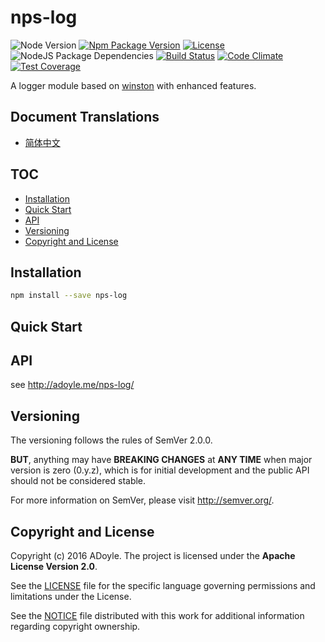 # nps-log

![Node Version][Node Version Image]
[![Npm Package Version][Npm Package Version Image]][Npm Package Version LINK]
[![License][License Image]][License LINK]
![NodeJS Package Dependencies][NodeJS Package Dependencies Link]
[![Build Status][Build Status Image]][Build Status Link]
[![Code Climate][Code Climate Image]][Code Climate Link]
[![Test Coverage][Test Coverage Image]][Test Coverage Link]

A logger module based on [winston][] with enhanced features.


## Document Translations

- [简体中文](./doc/README.zh-Hans.md)

## TOC

<!-- MarkdownTOC -->

- [Installation](#installation)
- [Quick Start](#quick-start)
- [API](#api)
- [Versioning](#versioning)
- [Copyright and License](#copyright-and-license)

<!-- /MarkdownTOC -->


<a name="installation"></a>
## Installation

```bash
npm install --save nps-log
```

<a name="quick-start"></a>
## Quick Start

<a name="api"></a>
## API

see http://adoyle.me/nps-log/

<a name="versioning"></a>
## Versioning

The versioning follows the rules of SemVer 2.0.0.

**BUT**, anything may have **BREAKING CHANGES** at **ANY TIME** when major version is zero (0.y.z), which is for initial development and the public API should not be considered stable.

For more information on SemVer, please visit http://semver.org/.

<a name="copyright-and-license"></a>
## Copyright and License

Copyright (c) 2016 ADoyle. The project is licensed under the **Apache License Version 2.0**.

See the [LICENSE][] file for the specific language governing permissions and limitations under the License.

See the [NOTICE][] file distributed with this work for additional information regarding copyright ownership.


<!-- Links -->

[LICENSE]: ./LICENSE
[NOTICE]: ./NOTICE

[winston]: https://github.com/winstonjs/winston

<!-- Badges links -->

[Node Version Image]: https://img.shields.io/node/v/nps-log.svg
[Npm Package Version Image]: https://img.shields.io/npm/v/nps-log.svg
[Npm Package Version LINK]: https://www.npmjs.com/package/nps-log
[License Image]: https://img.shields.io/npm/l/nps-log.svg
[License LINK]: https://github.com/adoyle-h/nps-log/blob/master/LICENSE
[NodeJS Package Dependencies Link]: https://david-dm.org/adoyle-h/nps-log.svg
[Build Status Image]: https://travis-ci.org/adoyle-h/nps-log.svg?branch=master
[Build Status Link]: https://travis-ci.org/adoyle-h/nps-log
[Code Climate Image]: https://codeclimate.com/github/adoyle-h/nps-log/badges/gpa.svg
[Code Climate Link]: https://codeclimate.com/github/adoyle-h/nps-log
[Test Coverage Image]: https://codeclimate.com/github/adoyle-h/nps-log/badges/coverage.svg
[Test Coverage Link]: https://codeclimate.com/github/adoyle-h/nps-log/coverage

